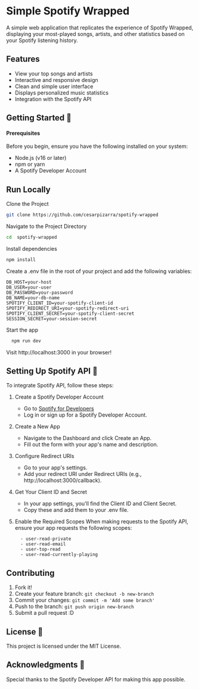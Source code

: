 # Simple Spotify Wrapped

A simple web application that replicates the experience of Spotify Wrapped, displaying your most-played songs, artists, and other statistics based on your Spotify listening history.

## Features

- View your top songs and artists
- Interactive and responsive design
- Clean and simple user interface
- Displays personalized music statistics
- Integration with the Spotify API

## Getting Started 🚀

#### Prerequisites

Before you begin, ensure you have the following installed on your system:

- Node.js (v16 or later)
- npm or yarn
- A Spotify Developer Account

## Run Locally

Clone the Project

```bash
git clone https://github.com/cesarpizarra/spotify-wrapped
```

Navigate to the Project Directory

```bash
cd  spotify-wrapped
```

Install dependencies

```bash
npm install
```

Create a .env file in the root of your project and add the following variables:

```
DB_HOST=your-host
DB_USER=your-user
DB_PASSWORD=your-password
DB_NAME=your-db-name
SPOTIFY_CLIENT_ID=your-spotify-client-id
SPOTIFY_REDIRECT_URI=your-spotify-redirect-uri
SPOTIFY_CLIENT_SECRET=your-spotify-client-secret
SESSION_SECRET=your-session-secret
```

Start the app

```bash
  npm run dev
```

Visit http://localhost:3000 in your browser!

## Setting Up Spotify API 🎵

To integrate Spotify API, follow these steps:

1.  Create a Spotify Developer Account

    - Go to [Spotify for Developers](https://developer.spotify.com/)
    - Log in or sign up for a Spotify Developer Account.

2.  Create a New App

    - Navigate to the Dashboard and click Create an App.
    - Fill out the form with your app's name and description.

3.  Configure Redirect URIs

    - Go to your app's settings.
    - Add your redirect URI under Redirect URIs (e.g., http://localhost:3000/callback).

4.  Get Your Client ID and Secret

    - In your app settings, you'll find the Client ID and Client Secret.
    - Copy these and add them to your .env file.

5.  Enable the Required Scopes
    When making requests to the Spotify API, ensure your app requests the following scopes:

          - user-read-private
          - user-read-email
          - user-top-read
          - user-read-currently-playing

## Contributing

1. Fork it!
2. Create your feature branch: `git checkout -b new-branch`
3. Commit your changes: `git commit -m 'Add some branch'`
4. Push to the branch: `git push origin new-branch`
5. Submit a pull request :D

## License 📄

This project is licensed under the MIT License.

## Acknowledgments 🙌

Special thanks to the Spotify Developer API for making this app possible.

